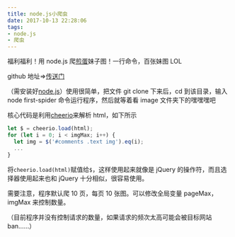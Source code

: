 ```yaml
---
title: node.js小爬虫
date: 2017-10-13 22:28:06
tags:
- node.js
- 爬虫
---
```


福利福利！用 node.js 爬[煎蛋](http://jandan.net/ooxx)妹子图！一行命令，百张妹图 LOL

github 地址=>[传送门](https://github.com/McCarthey/jandan-spider)

（需安装好[node.js](https://nodejs.org/en/download/)）使用很简单，把文件 git clone 下来后，cd 到该目录，输入 node first-spider 命令运行程序，然后就等着看 image 文件夹下的嘿嘿嘿吧

核心代码是利用[cheerio](https://www.npmjs.com/package/cheerio)来解析 html，如下所示

```javascript
let $ = cheerio.load(html);
for (let i = 0; i < imgMax; i++) {
  let img = $('#comments .text img').eq(i);
  ...
}
```

将`cheerio.load(html)`赋值给`$`，这样使用起来就像是 jQuery 的操作符，而且选择器使用起来也和 jQuery 十分相似，很容易使用。

需要注意，程序默认爬 10 页，每页 10 张图。可以修改全局变量 pageMax，imgMax 来控制数量。

（目前程序并没有控制请求的数量，如果请求的频次太高可能会被目标网站 ban……）
